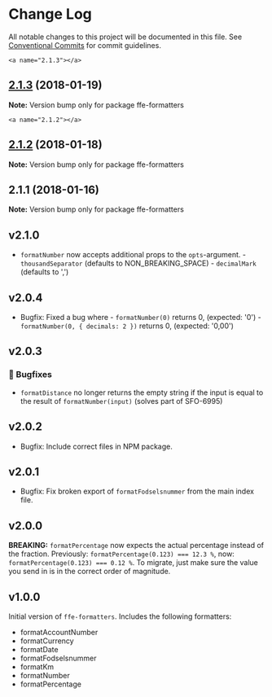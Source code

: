 # Change Log

All notable changes to this project will be documented in this file.
See [Conventional Commits](https://conventionalcommits.org) for commit guidelines.

    <a name="2.1.3"></a>
## [2.1.3](***REMOVED***) (2018-01-19)




**Note:** Version bump only for package ffe-formatters

    <a name="2.1.2"></a>
## [2.1.2](***REMOVED***) (2018-01-18)




**Note:** Version bump only for package ffe-formatters

  <a name="2.1.1"></a>

## 2.1.1 (2018-01-16)

**Note:** Version bump only for package ffe-formatters

## v2.1.0

* `formatNumber` now accepts additional props to the `opts`-argument. - `thousandSeparator` (defaults to NON_BREAKING_SPACE) - `decimalMark` (defaults to ',')
## v2.0.4
* Bugfix: Fixed a bug where - `formatNumber(0)` returns 0, (expected: '0') - `formatNumber(0, { decimals: 2 })` returns 0, (expected: '0,00')
## v2.0.3

### 🐛 Bugfixes

* `formatDistance` no longer returns the empty string if the input is equal to
the result of `formatNumber(input)` (solves part of SFO-6995)

## v2.0.2

* Bugfix: Include correct files in NPM package.

## v2.0.1

* Bugfix: Fix broken export of `formatFodselsnummer` from the main index file.

## v2.0.0

**BREAKING:** `formatPercentage` now expects the actual percentage instead of the fraction.
Previously: `formatPercentage(0.123) === 12.3 %`, now: `formatPercentage(0.123) === 0.12 %`.
To migrate, just make sure the value you send in is in the correct order of magnitude.

## v1.0.0

Initial version of `ffe-formatters`. Includes the following formatters:

* formatAccountNumber
* formatCurrency
* formatDate
* formatFodselsnummer
* formatKm
* formatNumber
* formatPercentage
